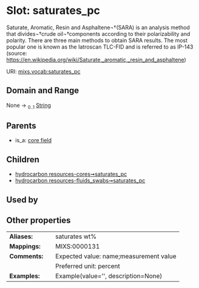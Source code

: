 
# Slot: saturates_pc


Saturate, Aromatic, Resin and Asphaltene¬†(SARA) is an analysis method that divides¬†crude oil¬†components according to their polarizability and polarity. There are three main methods to obtain SARA results. The most popular one is known as the Iatroscan TLC-FID and is referred to as IP-143 (source: https://en.wikipedia.org/wiki/Saturate,_aromatic,_resin_and_asphaltene)

URI: [mixs.vocab:saturates_pc](https://w3id.org/mixs/vocab/saturates_pc)


## Domain and Range

None &#8594;  <sub>0..1</sub> [String](types/String.md)

## Parents

 *  is_a: [core field](core_field.md)

## Children

 *  [hydrocarbon resources-cores➞saturates_pc](hydrocarbon_resources_cores_saturates_pc.md)
 *  [hydrocarbon resources-fluids_swabs➞saturates_pc](hydrocarbon_resources_fluids_swabs_saturates_pc.md)

## Used by


## Other properties

|  |  |  |
| --- | --- | --- |
| **Aliases:** | | saturates wt% |
| **Mappings:** | | MIXS:0000131 |
| **Comments:** | | Expected value: name;measurement value |
|  | | Preferred unit: percent |
| **Examples:** | | Example(value='', description=None) |


